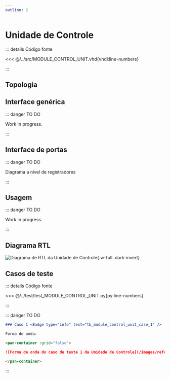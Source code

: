 ```yaml
---
outline: 2
---
```


# Unidade de Controle

::: details Código fonte <a href="https://github.com/pfeinsper/24a-CTI-RISCV/blob/main/src/MODULE_CONTROL_UNIT.vhd" target="blank" style="float:right"><Badge type="tip" text="MODULE_CONTROL_UNIT.vhd &boxbox;" /></a>

<<< @/../src/MODULE_CONTROL_UNIT.vhd{vhdl:line-numbers}

:::

## Topologia

<pan-container>

<!--@include: @/.includes/module_control_unit-topology.md-->

</pan-container>

## Interface genérica

::: danger TO DO

Work in progress.

:::

## Interface de portas

::: danger TO DO

Diagrama a nível de registradores

:::

## Usagem

::: danger TO DO

Work in progress.

:::

## Diagrama RTL

<pan-container>

![Diagrama de RTL da Unidade de Controle](/images/reference/components/module_control_unit_netlist.svg){.w-full .dark-invert}

</pan-container>

## Casos de teste

::: details Código fonte <a href="https://github.com/pfeinsper/24a-CTI-RISCV/blob/main/test/test_MODULE_CONTROL_UNIT.py" target="blank" style="float:right"><Badge type="tip" text="test_MODULE_CONTROL_UNIT.py &boxbox;" /></a>

<<< @/../test/test_MODULE_CONTROL_UNIT.py{py:line-numbers}

:::

::: danger TO DO

```md
### Caso 1 <Badge type="info" text="tb_module_control_unit_case_1" />

Forma de onda:

<pan-container :grid="false">

![Forma de onda do caso de teste 1 da Unidade de Controle](/images/reference/components/tb_module_control_unit_case_1.svg){.w-full .dark-invert}

</pan-container>

```

:::
